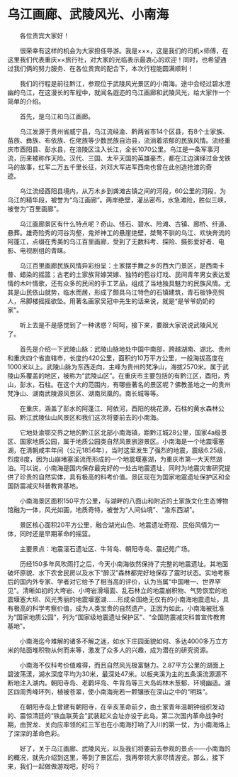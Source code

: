 # 乌江画廊、武陵风光、小南海  
&emsp;&emsp;各位贵宾大家好！&emsp;&emsp;  

&emsp;&emsp;很荣幸有这样的机会为大家担任导游。我是×××，这是我们的司机×师傅，在这里我们代表重庆××旅行社，对大家的光临表示最衷心的欢迎！同时，也希望通过我们俩的努力服务、在各位贵宾的配合下，本次行程能圆满顺利！&emsp;&emsp;  

&emsp;&emsp;我们的行程是前往黔江，参观位于武陵风光景区的小南海。途中会经过碧水澄幽的乌江，在这漫长的车程中，就闻名遐迩的乌江画廊和武陵风光，给大家作一个简单的介绍。&emsp;&emsp;  

&emsp;&emsp;首先，是乌江和乌江画廊。&emsp;&emsp;  

&emsp;&emsp;乌江发源于贵州省威宁县，乌江流经渝、黔两省市14个区县，有8个士家族、苗族、彝族、布依族、仡佬族等少数民族自治县，流淌着浓郁的民族风情。流经重庆市酉阳县、彭水县，在涪陵区注入长江，全长1070公里。乌江是一条军事河流，历来被称作天险。汉代、三国、太平天国的英雄豪杰，都在江边演绎过金戈铁马的故事，红军二万五千里长征，刘邓大军进军西南也曾在此创造抢渡的奇迹。&emsp;&emsp;  

&emsp;&emsp;乌江流经酉阳县境内，从万木乡到龚滩古镇之间的河段，60公里的河段，为乌江的精华段，被誉为“乌江画廊”。两岸绝壁，灌丛密布，水急滩险，胜似三峡，被誉为“百里画廊”。&emsp;&emsp;  

&emsp;&emsp;乌江画廊景区有什么特点呢？奇山、怪石、碧水、险滩、古镇、廊桥、纤道、悬葬。雄奇险秀的河谷沟壑，鬼斧神工的悬崖绝壁，桀骜不驯的乌江、欢快奔流的阿蓬江，点缀在秀美的乌江百里画廊，受到了无数科考、探险、摄影爱好者、电影、电视剧组的青睐。&emsp;&emsp;  

&emsp;&emsp;乌江百里画廊民族风情异彩纷呈：土家摆手舞之乡的西大门景区，是西南卡普、蜡染的摇篮；古老的土家族背嫁哭嫁、独特的苞谷灯戏、民间青年男女表达爱情的木叶情歌，还有众多的民间的手工艺品，组成了当地独具魅力的民族风情。尤其是山民依山就势，临水而居，形成了颇具乌江特色的石镇建筑，青石板铮亮照人，吊脚楼摇摇欲坠。用著名画家吴冠中先生的话来说，就是“是爷爷奶奶的家”。&emsp;&emsp;  

&emsp;&emsp;听上去是不是感觉到了一种诱惑？呵呵，接下来，要跟大家说说武陵风光了。&emsp;&emsp;  

&emsp;&emsp;首先是介绍一下武陵山脉：武陵山脉地处中国中南部，跨越湖南、湖北、贵州和重庆四个省直辖市，长度约420公里，面积约10万平方公里，一般海拔高度在1000米以上。武陵山脉为东西走向，主峰为贵州的梵净山，海拔2570米。属于武陵山系覆盖的地区，被称为“武陵山区”。在重庆市主要包括的有黔江区，酉阳，秀山，彭水，石柱。在这个大的范围内，有哪些著名的景区呢？佛教圣地之一的贵州梵净山、湖南武陵源风景区、湖南凤凰的。南长城等等。&emsp;&emsp;  

&emsp;&emsp;在重庆，涵盖了彭水的阿蓬江、阿依河，酉阳的桃花源，石柱的黄水森林公园、黔江武陵仙山风景区和我们这次将要前去的小南海。&emsp;&emsp;  

&emsp;&emsp;它地处渝鄂交界之地的黔江区北部小南海镇，距黔江城28公里，国家4a级景区、国家地质公园，属于地质公园类自然风景旅游景区。小南海是一个地震堰塞湖，在清朝咸丰年间（公元1856年），当时这里发生了强烈的地震，震级6.25级，烈度8度，因为山崩堵塞溪流而形成的一个地震堰塞湖，为重庆市第一大天然湖泊。可以说，小南海是国内保存最完好的一处古地震遗址，同时为地震灾害研究提供了珍贵的自然实体，具有极高的科考价值。景区现在为国家地震遗址保护区和全国防震减灾科普教育基地。&emsp;&emsp;  

&emsp;&emsp;小南海景区面积150平方公里，与湖畔的八面山和附近的土家族文化生态博物馆融为一体，风光如画，地质奇特，被誉为“人间仙境”、“渝东西湖”。&emsp;&emsp;  

&emsp;&emsp;景区核心面积20平方公里，融合湖光山色、地震遗址奇观、民俗风情为一体，同时还是早期革命的摇篮。&emsp;&emsp;  

&emsp;&emsp;主要景点：地震滚石遗址区、牛背岛、朝阳寺岛、震纪苑广场。&emsp;&emsp;  

&emsp;&emsp;历经150多年风吹雨打之后，今天小南海依然保持了完整的地震遗址。其地面破坏原貌、水下农舍民房以及水下“醉汉”森林都完好地保存了震时状态。实地考察后的国内外专家、学者对它给予了相当高的评价，认为当属“中国唯一、世界罕见”。清晰如初的大垮岩、小垮岩滑塌面、乱石林立的地震崩积物、气势恢宏的地震堰塞大坝、风光秀丽的地震堰塞湖……形成全国绝无仅有的小南海地震遗址，具有极高的科学考察价值，成为人类宝贵的自然遗产。正因为如此，小南海被批准为“国家地质公园”，列为“国家级地震遗址保护区”、“全国防震减灾科普宣传教育基地”。&emsp;&emsp;  

&emsp;&emsp;小南海迄今难解的诸多不解之迷，如水下庄园面貌如何、多达4000多万立方米的陆面堆积物从何而来等，激发了众多人的兴趣，成为潜在的研究资源。&emsp;&emsp;  

&emsp;&emsp;小南海不仅科考价值难得，而且自然风光极富魅力。2.87平方公里的湖面上碧波荡漾，湖水深度平均为30米，最深处47米。以板夹溪为主的五条溪流源源不断地注入湖内。朝阳寺岛、老鹳坪岛、牛背岛等三大岛屿林木葱郁、环境幽适。湖区四周秀峰环列，植被苍翠，使小南海宛若一颗镶嵌在深山之中的“明珠”。&emsp;&emsp;  

&emsp;&emsp;在朝阳寺岛上曾建有朝阳寺，在辛亥革命前夕，由土家青年温朝钟组织发动的、震惊清廷的“铁血联英会”武装起义会址亦设于此岛。第二次国内革命战争时期，由贺龙、关向应率领的红三军也在小南海打响了入川的第一仗，为小南海烙上了深深的革命色彩。&emsp;&emsp;  

&emsp;&emsp;好了，关于乌江画廊、武陵风光，以及我们将要前去参观的景点――小南海的的概况，就先介绍到这里，等到了景区后，我再带领大家尽情游览。那么，接下来，我们一起做做游戏吧，好吗？&emsp;&emsp;  
<!-- Last processed: 2025-07-22 03:44:30 -->
